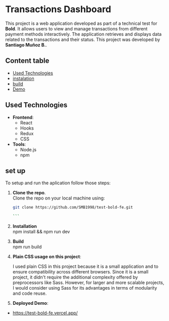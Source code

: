 # Transactions Dashboard

This project is a web application developed as part of a technical test for **Bold**. It allows users to view and manage transactions from different payment methods interactively. The application retrieves and displays data related to the transactions and their status. This project was developed by **Santiago Muñoz B.**.

## Content table

- [Used Technologies](#used-technologies)
- [instalation](#instalation)
- [build](#build)
- [Demo](#demo)

## Used Technologies

- **Frontend**:
  - React
  - Hooks
  - Redux
  - CSS
- **Tools**:
  - Node.js
  - npm

## set up

To setup and run the aplication follow those steps:

1. **Clone the repo**.  
    Clone the repo on your local machine using:

   ````bash
   git clone https://github.com/SMB1998/test-bold-fe.git

   ```

   ````

1. **Installation**  
   npm install &&
   npm run dev

1. **Build**  
   npm run build

1. **Plain CSS usage on this project**:

   I used plain CSS in this project because it is a small application and to ensure compatibility across different browsers. Since it is a small project, it didn't require the additional complexity offered by preprocessors like Sass. However, for larger and more scalable projects, I would consider using Sass for its advantages in terms of modularity and code reuse.

1. **Deployed Demo**:

- https://test-bold-fe.vercel.app/
